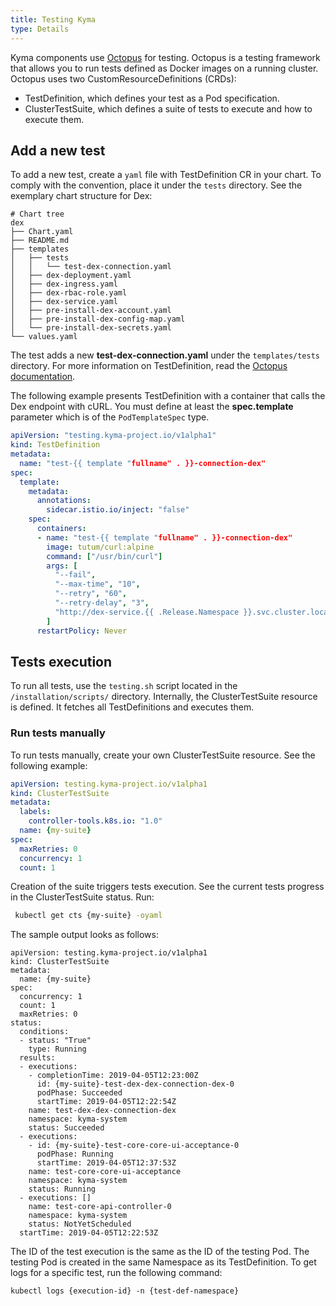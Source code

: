 ```yaml
---
title: Testing Kyma
type: Details
---
```


Kyma components use [Octopus](http://github.com/kyma-incubator/octopus) for testing.
Octopus is a testing framework that allows you to run tests defined as Docker images on a running cluster.
Octopus uses two CustomResourceDefinitions (CRDs):
- TestDefinition, which defines your test as a Pod specification.
- ClusterTestSuite, which defines a suite of tests to execute and how to execute them.

## Add a new test
To add a new test, create a `yaml` file with TestDefinition CR in your chart. To comply with the convention, place it under the `tests` directory.
See the exemplary chart structure for Dex:

```
# Chart tree
dex
├── Chart.yaml
├── README.md
├── templates
│   ├── tests
│   │   └── test-dex-connection.yaml
│   ├── dex-deployment.yaml
│   ├── dex-ingress.yaml
│   ├── dex-rbac-role.yaml
│   ├── dex-service.yaml
│   ├── pre-install-dex-account.yaml
│   ├── pre-install-dex-config-map.yaml
│   └── pre-install-dex-secrets.yaml
└── values.yaml
```

The test adds a new **test-dex-connection.yaml** under the `templates/tests` directory.
For more information on TestDefinition, read the [Octopus documentation](https://github.com/kyma-incubator/octopus/blob/master/docs/crd-test-definition.md).

The following example presents TestDefinition with a container that calls the Dex endpoint with cURL. You must define at least the **spec.template** parameter which is of the `PodTemplateSpec` type.

```yaml
apiVersion: "testing.kyma-project.io/v1alpha1"
kind: TestDefinition
metadata:
  name: "test-{{ template "fullname" . }}-connection-dex"
spec:
  template:
    metadata:
      annotations:
        sidecar.istio.io/inject: "false"
    spec:
      containers:
      - name: "test-{{ template "fullname" . }}-connection-dex"
        image: tutum/curl:alpine
        command: ["/usr/bin/curl"]
        args: [
          "--fail",
          "--max-time", "10",
          "--retry", "60",
          "--retry-delay", "3",
          "http://dex-service.{{ .Release.Namespace }}.svc.cluster.local:5556/.well-known/openid-configuration"
        ]
      restartPolicy: Never

```

## Tests execution
To run all tests, use the `testing.sh` script located in the `/installation/scripts/` directory.
Internally, the ClusterTestSuite resource is defined. It fetches all TestDefinitions and executes them.


### Run tests manually
To run tests manually, create your own ClusterTestSuite resource. See the following example:

```yaml
apiVersion: testing.kyma-project.io/v1alpha1
kind: ClusterTestSuite
metadata:
  labels:
    controller-tools.k8s.io: "1.0"
  name: {my-suite}
spec:
  maxRetries: 0
  concurrency: 1
  count: 1
```

Creation of the suite triggers tests execution. See the current tests progress in the ClusterTestSuite status. Run:
```bash
 kubectl get cts {my-suite} -oyaml
 ```

The sample output looks as follows:
```
apiVersion: testing.kyma-project.io/v1alpha1
kind: ClusterTestSuite
metadata:
  name: {my-suite}
spec:
  concurrency: 1
  count: 1
  maxRetries: 0
status:
  conditions:
  - status: "True"
    type: Running
  results:
  - executions:
    - completionTime: 2019-04-05T12:23:00Z
      id: {my-suite}-test-dex-dex-connection-dex-0
      podPhase: Succeeded
      startTime: 2019-04-05T12:22:54Z
    name: test-dex-dex-connection-dex
    namespace: kyma-system
    status: Succeeded
  - executions:
    - id: {my-suite}-test-core-core-ui-acceptance-0
      podPhase: Running
      startTime: 2019-04-05T12:37:53Z
    name: test-core-core-ui-acceptance
    namespace: kyma-system
    status: Running
  - executions: []
    name: test-core-api-controller-0
    namespace: kyma-system
    status: NotYetScheduled
  startTime: 2019-04-05T12:22:53Z
```

The ID of the test execution is the same as the ID of the testing Pod. The testing Pod is created in the same Namespace as its TestDefinition. To get logs for a specific test, run the following command:
```
kubectl logs {execution-id} -n {test-def-namespace}
```
